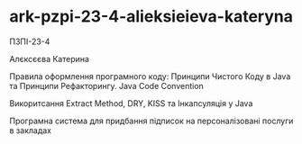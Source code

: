 # ark-pzpi-23-4-alieksieieva-kateryna

ПЗПІ-23-4

Алєксєєва Катерина

Правила оформлення програмного коду:  Принципи Чистого Коду в Java та Принципи Рефакторингу. Java Code Convention

Викоритсання Extract Method, DRY, KISS та Інкапсуляція у Java

Програмна система для придбання підписок на персоналізовані послуги в закладах
